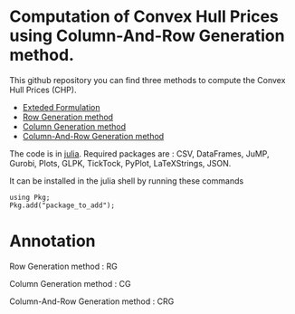 # Computation of Convex Hull Prices using Column-And-Row Generation method.
This github repository you can find three methods to compute the Convex Hull Prices (CHP).
- [Exteded Formulation](https://doi.org/10.1287/ijoc.2017.0802)
- [Row Generation method](https://doi.org/10.1287/ijoc.2017.0802)
- [Column Generation method](https://doi.org/10.1007/s13675-013-0009-9)
- [Column-And-Row Generation method](https://doi.org/10.1007/s13675-013-0009-9)

The code is in [julia](https://julialang.org/downloads/).
Required packages are : CSV, DataFrames, JuMP, Gurobi, Plots, GLPK, TickTock, PyPlot, LaTeXStrings, JSON.

It can be installed in the julia shell by running these commands

```
using Pkg;
Pkg.add("package_to_add");
```
# Annotation
Row Generation method : RG

Column Generation method : CG

Column-And-Row Generation method : CRG